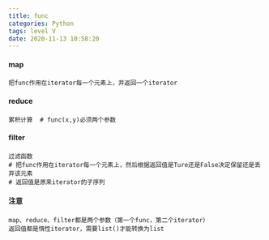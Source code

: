 ```yaml
---
title: func
categories: Python
tags: level V
date: 2020-11-13 10:58:20
---
```


#### map

```
把func作用在iterator每一个元素上，并返回一个iterator
```

#### reduce

```
累积计算  # func(x,y)必须两个参数
```

#### filter

```
过滤函数 
# 把func作用在iterator每一个元素上，然后根据返回值是Ture还是False决定保留还是丢弃该元素
# 返回值是原来iterator的子序列
```

#### 注意

```
map、reduce、filter都是两个参数（第一个func，第二个iterator）
返回值都是惰性iterator，需要list()才能转换为list
```

